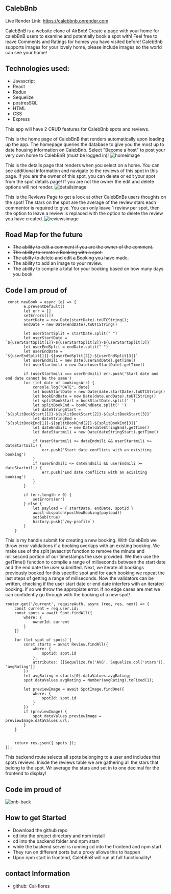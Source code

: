 ## CalebBnb

Live Render Link: https://calebbnb.onrender.com

CalebBnB is a website clone of AirBnb! Create a page with your home for calebBnB users to examine and potentially book a spot with! Feel free to leave Comments and Ratings for homes you have visited before! CalebBnb supports images for your lovely home, please include images so the world can see your home!

## Technologies used:
- Javascript
- React
- Redux
- Sequelize
- postresSQL
- HTML
- CSS
- Express

This app will have 2 CRUD features for CalebBnb spots and reviews.





This is the home page of CalebBnB that renders automatically upon loading up the app. The homepage queries the database to give you the most up to date housing information on CalebBnb. Select "Become a host" to post your very own home to CalebBnB (must be logged in)!
![homeimage](ReadmeFeatures/Homepage.png)


This is the details page that renders when you select on a home. You can see additional information and navigate to the reviews of this spot in this page. If you are the owner of this spot, you can delete or edit your spot from the spot details page! If you are not the owner the edit and delete options will not render.
![detailsimage](ReadmeFeatures/deatilspage.png)



This is the Reviews Page to get a look at other CalebBnBs users thoughts on the spot! The stars on the spot are the average of the review stars each commentor is required to give. You can only leave 1 review per spot, then the option to leave a review is replaced with the option to delete the review you have created.
![reviewsimage](ReadmeFeatures/reviewspage.png)


## Road Map for the future
- <s> The ability to edit a comment if you are the owner of the comment. </s>
- <s> The ability to create a Booking with a spot. </s>
- <s> The abilty to delete and edit a Booking you have made. </s>
- The ability to add an image to your review.
- The ability to compile a total for your booking based on how many days you book

## Code I am proud of
```
 const newBook = async (e) => {
        e.preventDefault()
        let err = []
        setErrors([])
        startDate = new Date(startDate).toUTCString();
        endDate = new Date(endDate).toUTCString()

        let userStartSplit = startDate.split(" ")
        let userStartDate = `${userStartSplit[1]}-${userStartSplit[2]}-${userStartSplit[3]}`
        let userEndSplit = endDate.split(" ")
        let userEndDate = `${userEndSplit[1]}-${userEndSplit[2]}-${userEndSplit[3]}`
        let userEndmili = new Date(userEndDate).getTime()
        let userStartmili = new Date(userStartDate).getTime()

        if (userStartmili === userEndmili) err.push('Start date and end date cannot be the same')
        for (let date of bookingsArr) {
            console.log("DATE", date)
            let bookStartDate = new Date(date.startDate).toUTCString()
            let bookEndDate = new Date(date.endDate).toUTCString()
            let splitBookStart = bookStartDate.split(' ')
            let splitBookEnd = bookEndDate.split(' ')
            let dateStringStart = `${splitBookStart[1]}-${splitBookStart[2]}-${splitBookStart[3]}`
            let dateStringEnd = `${splitBookEnd[1]}-${splitBookEnd[2]}-${splitBookEnd[3]}`
            let dateEndmili = new Date(dateStringEnd).getTime()
            let dateStartmili = new Date(dateStringStart).getTime()

            if (userStartmili <= dateEndmili && userStartmili >= dateStartmili) {
                err.push('Start date conflicts with an exisiting booking')
            }
            if (userEndmili <= dateEndmili && userEndmili >= dateStartmili) {
                err.push('End date conflicts with an exisiting booking')
            }
        }

        if (err.length > 0) {
            setErrors(err)
        } else {
            let payload = { startDate, endDate, spotId }
            await dispatch(postNewBooking(payload))
            setSub(true)
            history.push(`/my-profile`)
        }
    }
```
This is my handle submit for creating a new booking. With CalebBnb we throw error validations if a booking overlaps with an existing booking. We make use of the split javascript function to remove the minute and milisecond portion of our timestamps the user provided. We then use the getTime() function to complie a range of miliseconds between the start date and the end date the user submitted. Next, we iterate all bookings previously booked for this specific spot and for each booking we repeat the last steps of getting a range of miliseconds. Now the validators can be written, checking if the user start date or end date interfers with an iterated booking. If so we throw the appropiate error. If no edge cases are met we can confidently go through with the booking of a new spot!

```
router.get('/current', requireAuth, async (req, res, next) => {
    const current = req.user.id;
    const spots = await Spot.findAll({
        where: {
            ownerId: current
        }
    })

    for (let spot of spots) {
        const starts = await Review.findAll({
            where: {
                spotId: spot.id
            },
            attributes: [[Sequelize.fn('AVG', Sequelize.col('stars')), 'avgRating']]
        })
        let avgRating = starts[0].dataValues.avgRating;
        spot.dataValues.avgRating = Number(avgRating).toFixed(1);

        let previewImage = await SpotImage.findOne({
            where: {
                spotId: spot.id
            }
        })
        if (previewImage) {
            spot.dataValues.previewImage = previewImage.dataValues.url;
        }
    }


    return res.json({ spots });
});
```
This backend route selects all spots belonging to a user and includes that spots reviews. Inisde the reviews table we are gathering all the stars that belong to the spot. Wr average the stars and set in to one decimal for the frontend to display!

## Code im proud of
![bnb-back](ReadmeFeatures/bnb-backend.png)


## How to get Started
- Download the github repo
- cd into the project directory and npm install
- cd into the backend folder and npm start
- while the backend server is running cd into the frontend and npm start
- They run on different ports but a proxy allows this to happen
- Upon npm start in frontend, CalebBnB will run at full functionality!



## contact Information

- github: Cal-flores
